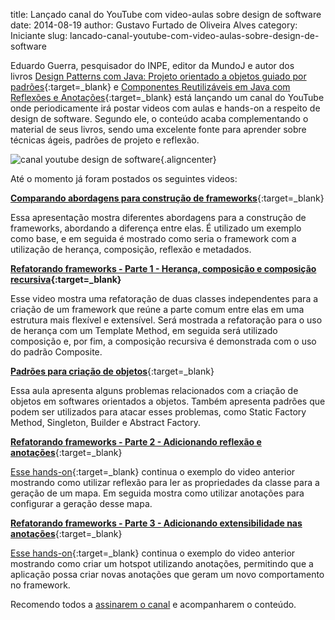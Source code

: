 title: Lançado canal do YouTube com video-aulas sobre design de software
date: 2014-08-19
author: Gustavo Furtado de Oliveira Alves
category: Iniciante
slug: lancado-canal-youtube-com-video-aulas-sobre-design-de-software

Eduardo Guerra, pesquisador do INPE, editor da MundoJ e autor dos
livros [Design Patterns com Java: Projeto orientado a objetos guiado por
padrões](https://casadocodigo.refersion.com/l/e18.1464){:target=\_blank} e [Componentes
Reutilizáveis em Java com Reflexões e
Anotações](https://casadocodigo.refersion.com/l/f85.2026){:target=\_blank} está lançando
um canal do YouTube onde periodicamente irá postar videos com aulas e
hands-on a respeito de design de software. Segundo ele, o conteúdo acaba
complementando o material de seus livros, sendo uma excelente fonte para
aprender sobre técnicas ágeis, padrões de projeto e reflexão.

![canal youtube design de
software](/images/lancado-canal-youtube-com-video-aulas-sobre-design-de-software/canal-youtube-design-de-software.png){.aligncenter}

Até o momento já foram postados os seguintes videos:

[**Comparando abordagens para construção de
frameworks**](http://youtu.be/i_asEbCGUj0){:target=\_blank}

Essa apresentação mostra diferentes abordagens para a construção de
frameworks, abordando a diferença entre elas. É utilizado um exemplo
como base, e em seguida é mostrado como seria o framework com a
utilização de herança, composição, reflexão e metadados.

**[Refatorando frameworks - Parte 1 - Herança, composição e composição
recursiva](http://youtu.be/SQlxPchXm4s){:target=\_blank}**

Esse video mostra uma refatoração de duas classes independentes para a
criação de um framework que reúne a parte comum entre elas em uma
estrutura mais flexível e extensível. Será mostrada a refatoração para o
uso de herança com um Template Method, em seguida será utilizado
composição e, por fim, a composição recursiva é demonstrada com o uso do
padrão Composite.

[**Padrões para criação de objetos**](http://youtu.be/83bFYWtx2dU){:target=\_blank}

Essa aula apresenta alguns problemas relacionados com a criação de
objetos em softwares orientados a objetos. Também apresenta padrões que
podem ser utilizados para atacar esses problemas, como Static Factory
Method, Singleton, Builder e Abstract Factory.

[**Refatorando frameworks - Parte 2 - Adicionando reflexão e
anotações**](http://youtu.be/9h8W09aTrNU){:target=\_blank}

[Esse hands-on](https://www.youtube.com/watch?v=SQlxPchXm4s){:target=\_blank}
continua o exemplo do video anterior mostrando como utilizar
reflexão para ler as propriedades da classe para a geração de um mapa.
Em seguida mostra como utilizar anotações para configurar a geração
desse mapa.

[**Refatorando frameworks - Parte 3 - Adicionando extensibilidade nas
anotações**](http://youtu.be/51P-uRr0b0k){:target=\_blank}

[Esse hands-on](http://youtu.be/9h8W09aTrNU){:target=\_blank}
continua o exemplo do video anterior mostrando como criar um hotspot utilizando
anotações, permitindo que a aplicação possa criar novas anotações que
geram um novo comportamento no framework.

Recomendo todos a [assinarem o
canal](https://www.youtube.com/channel/UCCUxbxaPefOjgD14-7UbjVg)
e acompanharem o conteúdo.

 
